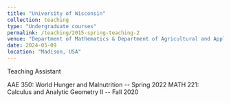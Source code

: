 ```yaml
---
title: "University of Wisconsin"
collection: teaching
type: "Undergraduate courses"
permalink: /teaching/2015-spring-teaching-2
venue: "Department of Mathematics & Department of Agricultural and Applied Economics"
date: 2024-05-09
location: "Madison, USA"
---
```


Teaching Assistant

AAE 350: World Hunger and Malnutrition -- Spring 2022
MATH 221: Calculus and Analytic Geometry II -- Fall 2020

